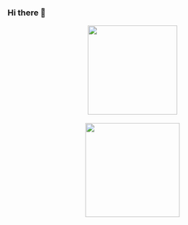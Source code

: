 ### Hi there 👋

<div align="center">
  <a href="https://github.com/marcosgregorio">
  <img height="180em" src="https://github-readme-stats.vercel.app/api?username=marcosgregorio&show_icons=true&theme=dark&include_all_commits=true&count_private=true"/> 
    <div><br></div>
    <img height="190em" src="https://github-readme-stats.vercel.app/api/top-langs/?username=marcosgregorio&layout=compact&langs_count=7&theme=dark"/>
</div>
